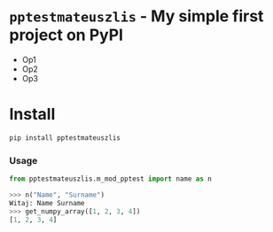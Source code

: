 # `pptestmateuszlis` - My simple first project on PyPI

* Op1
* Op2
* Op3

# Install

```python
pip install pptestmateuszlis
```
### Usage 
```python
from pptestmateuszlis.m_mod_pptest import name as n

>>> n("Name", "Surname")
Witaj: Name Surname
>>> get_numpy_array([1, 2, 3, 4])
[1, 2, 3, 4]
```